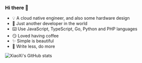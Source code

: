 ### Hi there 👋

- 💡 A cloud native engineer, and also some hardware design
- 🐨 Just another developer in the world
- ⌨️ Use JavaScript, TypeScript, Go, Python and PHP languages
- 😏 Loved having coffee
- ✨ Simple is beautiful
- 🦥 Write less, do more

![XiaoXi's GitHub stats](https://github-readme-stats.soraharu.com/api?username=yanranxiaoxi&count_private=true&show_icons=true&include_all_commits=true&theme=github_dark) <!--![Top Langs](https://github-readme-stats.soraharu.com/api/top-langs/?username=yanranxiaoxi&layout=compact&locale=cn)-->

<!--
### 我的项目 / My Repositories

<a href="https://github.com/yanranxiaoxi/Simplecho">
  <img align="center" src="https://github-readme-stats.soraharu.com/api/pin/?username=yanranxiaoxi&repo=Simplecho&theme=github_dark" />
</a>
<a href="https://github.com/yanranxiaoxi/Smooth-Files-Gallery">
  <img align="center" src="https://github-readme-stats.soraharu.com/api/pin/?username=yanranxiaoxi&repo=Smooth-Files-Gallery&theme=github_dark" />
</a>
-->
